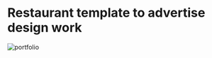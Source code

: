 # Restaurant template to advertise design work

![portfolio](https://user-images.githubusercontent.com/44857032/236602823-1b56ac68-b7ef-41cd-a01a-f9b8a5c72405.png)
